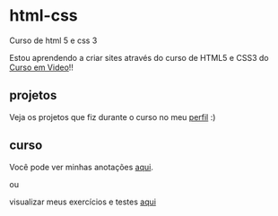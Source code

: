 # html-css
Curso de html 5 e css 3

Estou aprendendo a criar sites através do curso de HTML5 e CSS3 do <a href="https://cursoemvideo.com">Curso em Video</a>!!

## projetos
Veja os projetos que fiz durante o curso no meu <a href="https://github.com/murilomonte">perfil</a> :)

## curso

Você pode ver minhas anotações <a href="https://github.com/murilomonte/html-css/blob/main/anota%C3%A7%C3%B5es.md">aqui</a>.

ou

visualizar meus exercícios e testes <a href="https://murilomonte.github.io/html-css/">aqui</a>